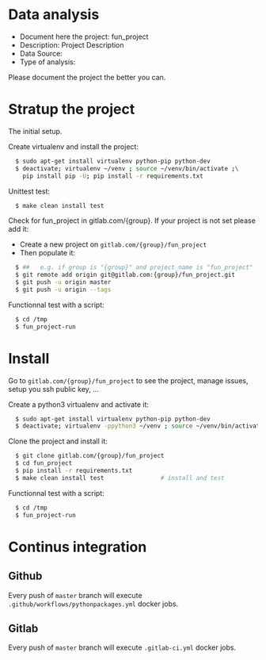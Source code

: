 # Data analysis
- Document here the project: fun_project
- Description: Project Description
- Data Source:
- Type of analysis:

Please document the project the better you can.

# Stratup the project

The initial setup.

Create virtualenv and install the project:
```bash
  $ sudo apt-get install virtualenv python-pip python-dev
  $ deactivate; virtualenv ~/venv ; source ~/venv/bin/activate ;\
    pip install pip -U; pip install -r requirements.txt
```

Unittest test:
```bash
  $ make clean install test
```

Check for fun_project in gitlab.com/{group}.
If your project is not set please add it:

- Create a new project on `gitlab.com/{group}/fun_project`
- Then populate it:

```bash
  $ ##   e.g. if group is "{group}" and project_name is "fun_project"
  $ git remote add origin git@gitlab.com:{group}/fun_project.git
  $ git push -u origin master
  $ git push -u origin --tags
```

Functionnal test with a script:
```bash
  $ cd /tmp
  $ fun_project-run
```
# Install
Go to `gitlab.com/{group}/fun_project` to see the project, manage issues,
setup you ssh public key, ...

Create a python3 virtualenv and activate it:
```bash
  $ sudo apt-get install virtualenv python-pip python-dev
  $ deactivate; virtualenv -ppython3 ~/venv ; source ~/venv/bin/activate
```

Clone the project and install it:
```bash
  $ git clone gitlab.com/{group}/fun_project
  $ cd fun_project
  $ pip install -r requirements.txt
  $ make clean install test                # install and test
```
Functionnal test with a script:
```bash
  $ cd /tmp
  $ fun_project-run
``` 

# Continus integration
## Github 
Every push of `master` branch will execute `.github/workflows/pythonpackages.yml` docker jobs.
## Gitlab
Every push of `master` branch will execute `.gitlab-ci.yml` docker jobs.
